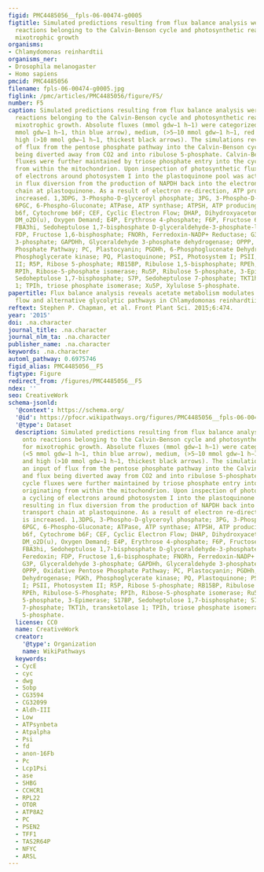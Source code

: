 ```yaml
---
figid: PMC4485056__fpls-06-00474-g0005
figtitle: Simulated predictions resulting from flux balance analysis were mapped onto
  reactions belonging to the Calvin-Benson cycle and photosynthetic reactions for
  mixotrophic growth
organisms:
- Chlamydomonas reinhardtii
organisms_ner:
- Drosophila melanogaster
- Homo sapiens
pmcid: PMC4485056
filename: fpls-06-00474-g0005.jpg
figlink: /pmc/articles/PMC4485056/figure/F5/
number: F5
caption: Simulated predictions resulting from flux balance analysis were mapped onto
  reactions belonging to the Calvin-Benson cycle and photosynthetic reactions for
  mixotrophic growth. Absolute fluxes (mmol gdw−1 h−1) were categorized as low (<5
  mmol gdw−1 h−1, thin blue arrow), medium, (>5–10 mmol gdw−1 h−1, red arrow) and
  high (>10 mmol gdw−1 h−1, thickest black arrows). The simulations revealed an input
  of flux from the pentose phosphate pathway into the Calvin-Benson cycle, and flux
  being diverted away from CO2 and into ribulose 5-phosphate. Calvin-Benson cycle
  fluxes were further maintained by triose phosphate entry into the cycle, originating
  from within the mitochondrion. Upon inspection of photosynthetic fluxes, a cycling
  of electrons around photosystem I into the plastoquinone pool was active, resulting
  in flux diversion from the production of NAPDH back into the electron transport
  chain at plastoquinone. As a result of electron re-direction, ATP production is
  increased. 1,3DPG, 3-Phospho-D-glyceroyl phosphate; 3PG, 3-Phospho-D-glycerate;
  6PGC, 6-Phospho-Gluconate; ATPase, ATP synthase; ATPSH, ATP producing synthase;
  b6f, Cytochrome b6F; CEF, Cyclic Electron Flow; DHAP, Dihydroxyacetone phosphate;
  DM_o2D(u), Oxygen Demand; E4P, Erythrose 4-phosphate; F6P, Fructose 6-phosphate;
  FBA3hi, Sedoheptulose 1,7-bisphosphate D-glyceraldehyde-3-phosphate-lyase; FD, Feredoxin;
  FDP, Fructose 1,6-bisphosphate; FNORh, Ferredoxin-NADP+ Reductase; G3P, Glyceraldehyde
  3-phosphate; GAPDHh, Glyceraldehyde 3-phosphate dehydrogenase; OPPP, Oxidative Pentose
  Phosphate Pathway; PC, Plastocyanin; PGDHh, 6-Phosphogluconate Dehydrogenase; PGKh,
  Phosphoglycerate kinase; PQ, Plastoquinone; PSI, Photosystem I; PSII, Photosystem
  II; R5P, Ribose 5-phosphate; RB15BP, Ribulose 1,5-bisphosphate; RPEh, Ribulose-5-Phosphate;
  RPIh, Ribose-5-phosphate isomerase; Ru5P, Ribulose 5-phosphate, 3-Epimerase; S17BP,
  Sedoheptulose 1,7-bisphosphate; S7P, Sedoheptulose 7-phosphate; TKT1h, transketolase
  1; TPIh, triose phosphate isomerase; Xu5P, Xylulose 5-phosphate.
papertitle: Flux balance analysis reveals acetate metabolism modulates cyclic electron
  flow and alternative glycolytic pathways in Chlamydomonas reinhardtii.
reftext: Stephen P. Chapman, et al. Front Plant Sci. 2015;6:474.
year: '2015'
doi: .na.character
journal_title: .na.character
journal_nlm_ta: .na.character
publisher_name: .na.character
keywords: .na.character
automl_pathway: 0.6975746
figid_alias: PMC4485056__F5
figtype: Figure
redirect_from: /figures/PMC4485056__F5
ndex: ''
seo: CreativeWork
schema-jsonld:
  '@context': https://schema.org/
  '@id': https://pfocr.wikipathways.org/figures/PMC4485056__fpls-06-00474-g0005.html
  '@type': Dataset
  description: Simulated predictions resulting from flux balance analysis were mapped
    onto reactions belonging to the Calvin-Benson cycle and photosynthetic reactions
    for mixotrophic growth. Absolute fluxes (mmol gdw−1 h−1) were categorized as low
    (<5 mmol gdw−1 h−1, thin blue arrow), medium, (>5–10 mmol gdw−1 h−1, red arrow)
    and high (>10 mmol gdw−1 h−1, thickest black arrows). The simulations revealed
    an input of flux from the pentose phosphate pathway into the Calvin-Benson cycle,
    and flux being diverted away from CO2 and into ribulose 5-phosphate. Calvin-Benson
    cycle fluxes were further maintained by triose phosphate entry into the cycle,
    originating from within the mitochondrion. Upon inspection of photosynthetic fluxes,
    a cycling of electrons around photosystem I into the plastoquinone pool was active,
    resulting in flux diversion from the production of NAPDH back into the electron
    transport chain at plastoquinone. As a result of electron re-direction, ATP production
    is increased. 1,3DPG, 3-Phospho-D-glyceroyl phosphate; 3PG, 3-Phospho-D-glycerate;
    6PGC, 6-Phospho-Gluconate; ATPase, ATP synthase; ATPSH, ATP producing synthase;
    b6f, Cytochrome b6F; CEF, Cyclic Electron Flow; DHAP, Dihydroxyacetone phosphate;
    DM_o2D(u), Oxygen Demand; E4P, Erythrose 4-phosphate; F6P, Fructose 6-phosphate;
    FBA3hi, Sedoheptulose 1,7-bisphosphate D-glyceraldehyde-3-phosphate-lyase; FD,
    Feredoxin; FDP, Fructose 1,6-bisphosphate; FNORh, Ferredoxin-NADP+ Reductase;
    G3P, Glyceraldehyde 3-phosphate; GAPDHh, Glyceraldehyde 3-phosphate dehydrogenase;
    OPPP, Oxidative Pentose Phosphate Pathway; PC, Plastocyanin; PGDHh, 6-Phosphogluconate
    Dehydrogenase; PGKh, Phosphoglycerate kinase; PQ, Plastoquinone; PSI, Photosystem
    I; PSII, Photosystem II; R5P, Ribose 5-phosphate; RB15BP, Ribulose 1,5-bisphosphate;
    RPEh, Ribulose-5-Phosphate; RPIh, Ribose-5-phosphate isomerase; Ru5P, Ribulose
    5-phosphate, 3-Epimerase; S17BP, Sedoheptulose 1,7-bisphosphate; S7P, Sedoheptulose
    7-phosphate; TKT1h, transketolase 1; TPIh, triose phosphate isomerase; Xu5P, Xylulose
    5-phosphate.
  license: CC0
  name: CreativeWork
  creator:
    '@type': Organization
    name: WikiPathways
  keywords:
  - CycE
  - cyc
  - dwg
  - Sobp
  - CG3594
  - CG32099
  - Aldh-III
  - Low
  - ATPsynbeta
  - Atpalpha
  - Psi
  - fd
  - anon-16Fb
  - Pc
  - Lcp1Psi
  - ase
  - SHBG
  - CCHCR1
  - RPL22
  - OTOR
  - ATP8A2
  - PC
  - PSEN2
  - TFF1
  - TAS2R64P
  - NFYC
  - ARSL
---
```

